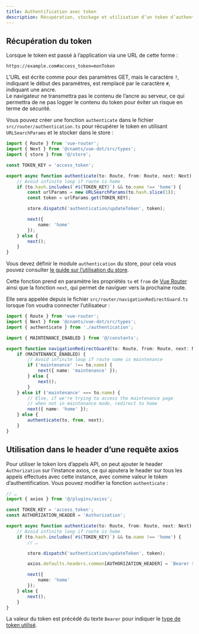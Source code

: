 ```yaml
---
title: Authentification avec token
description: Récupération, stockage et utilisation d’un token d’authentification pour les requêtes API.
---
```


## Récupération du token

Lorsque le token est passé à l’application via une URL de cette forme :

```text
https://example.com#access_token=monToken
```

<doc-alert type="info">

L’URL est écrite comme pour des paramètres GET, mais le caractère `?`, indiquant le début des paramètres, est remplacé par le caractère `#`, indiquant une ancre.<br>
Le navigateur ne transmettra pas le contenu de l’ancre au serveur, ce qui permettra de ne pas logger le contenu du token pour éviter un risque en terme de sécurité.

</doc-alert>

Vous pouvez créer une fonction `authenticate` dans le fichier `src/router/authentication.ts` pour récupérer le token en utilisant `URLSearchParams` et le stocker dans le store :

```ts
import { Route } from 'vue-router';
import { Next } from '@cnamts/vue-dot/src/types';
import { store } from '@/store';

const TOKEN_KEY = 'access_token';

export async function authenticate(to: Route, from: Route, next: Next): Promise<void> {
	// Avoid infinite loop if route is home
	if (to.hash.includes(`#${TOKEN_KEY}`) && to.name !== 'home') {
		const urlParams = new URLSearchParams(to.hash.slice(1));
		const token = urlParams.get(TOKEN_KEY);

		store.dispatch('authentication/updateToken', token);

		next({
			name: 'home'
		});
	} else {
		next();
	}
}
```

<doc-alert type="info">

Vous devez définir le module `authentication` du store, pour cela vous pouvez consulter [le guide sur l’utilisation du store](/guides/utilisation-store).

</doc-alert>

Cette fonction prend en paramètre les propriétés `to` et `from` de [Vue Router](https://router.vuejs.org/fr/guide/advanced/navigation-guards.html) ainsi que la fonction `next`, qui permet de naviguer vers la prochaine route.

Elle sera appelée depuis le fichier `src/router/navigationRedirectGuard.ts` lorsque l’on voudra connecter l’utilisateur :

```ts
import { Route } from 'vue-router';
import { Next } from '@cnamts/vue-dot/src/types';
import { authenticate } from './authentication';

import { MAINTENANCE_ENABLED } from '@/constants';

export function navigationRedirectGuard(to: Route, from: Route, next: Next): void {
	if (MAINTENANCE_ENABLED) {
		// Avoid infinite loop if route name is maintenance
		if ('maintenance' !== to.name) {
			next({ name: 'maintenance' });
		} else {
			next();
		}
	} else if ('maintenance' === to.name) {
		// Else, if we're trying to access the maintenance page
		// when not in maintenance mode, redirect to home
		next({ name: 'home' });
	} else {
		authenticate(to, from, next);
	}
}
```

## Utilisation dans le header d’une requête axios

Pour utiliser le token lors d’appels API, on peut ajouter le header `Authorization` sur l’instance axios, ce qui ajoutera le header sur tous les appels effectués avec cette instance, avec comme valeur le token d’authentification. Vous pouvez modifier la fonction `authenticate` :

```ts
// …
import { axios } from '@/plugins/axios';

const TOKEN_KEY = 'access_token';
const AUTHORIZATION_HEADER = 'Authorization';

export async function authenticate(to: Route, from: Route, next: Next): Promise<void> {
	// Avoid infinite loop if route is home
	if (to.hash.includes(`#${TOKEN_KEY}`) && to.name !== 'home') {
		// …

		store.dispatch('authentication/updateToken', token);

		axios.defaults.headers.common[AUTHORIZATION_HEADER] = `Bearer ${token}`;

		next({
			name: 'home'
		});
	} else {
		next();
	}
}
```

<doc-alert type="info">

La valeur du token est précédé du texte `Bearer` pour indiquer le [type de token utilisé](https://developer.mozilla.org/fr/docs/Web/HTTP/Authentication#sch%C3%A9ma_d'authentification).

</doc-alert>
